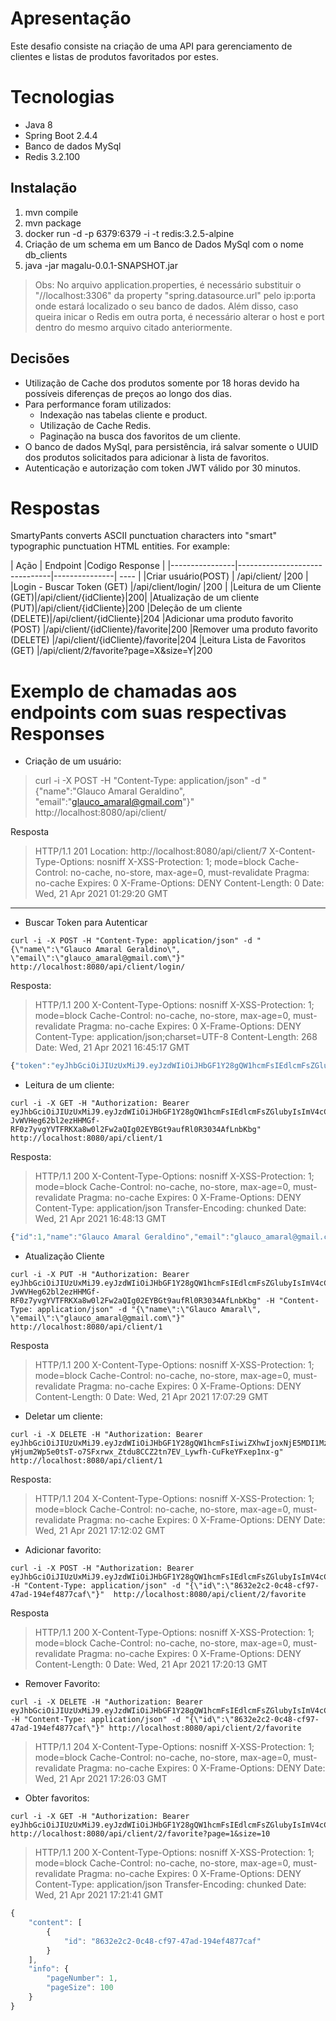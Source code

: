 # Apresentação
Este desafio consiste na criação de uma API para gerenciamento de clientes e listas de produtos favoritados por estes.

# Tecnologias
- Java 8
- Spring Boot 2.4.4
- Banco de dados MySql
- Redis  3.2.100

## Instalação

1. mvn compile
2. mvn package
3. docker run -d -p 6379:6379 -i -t redis:3.2.5-alpine
4. Criação de um schema em um Banco de Dados MySql com o nome db_clients
5. java -jar magalu-0.0.1-SNAPSHOT.jar
> Obs: No arquivo application.properties, é necessário substituir o "//localhost:3306" da property "spring.datasource.url" pelo ip:porta onde estará localizado o seu banco de dados. Além disso, caso queira inicar o Redis em outra porta, é necessário alterar o host e port  dentro do mesmo arquivo citado anteriormente.

## Decisões

- Utilização de Cache dos produtos somente por 18 horas devido ha possíveis diferenças de preços ao longo dos dias.
- Para performance foram utilizados:
	- Indexação nas tabelas cliente e product.
	- Utilização de Cache Redis.
	- Paginação na busca dos favoritos de um cliente.
- O banco de dados MySql, para persistência,  irá salvar somente o UUID dos produtos solicitados para adicionar à lista de favoritos.
- Autenticação e autorização com token JWT válido por 30 minutos. 


# Respostas

SmartyPants converts ASCII punctuation characters into "smart" typographic punctuation HTML entities. For example:

|     Ação       | Endpoint                      |Codigo Response |
|----------------|-------------------------------|---------------| ---- |
|Criar usuário(POST)   | /api/client/          |200            |
|Login - Buscar Token (GET)          |/api/client/login/          |200            |
|Leitura de um Cliente (GET)|/api/client/{idCliente}|200|
|Atualização de um cliente (PUT)|/api/client/{idCliente}|200
|Deleção de um cliente (DELETE)|/api/client/{idCliente}|204
|Adicionar uma produto favorito (POST) |/api/client/{idCliente}/favorite|200
|Remover uma produto favorito (DELETE) |/api/client/{idCliente}/favorite|204
|Leitura Lista de Favoritos (GET) |/api/client/2/favorite?page=X&size=Y|200

# Exemplo de chamadas aos endpoints com suas respectivas Responses
- Criação de um usuário:
>curl -i -X POST -H "Content-Type: application/json" -d "{\"name\":\"Glauco Amaral Geraldino\", \"email\":\"glauco_amaral@gmail.com\"}" http://localhost:8080/api/client/
>
Resposta
>HTTP/1.1 201
Location: http://localhost:8080/api/client/7
X-Content-Type-Options: nosniff
X-XSS-Protection: 1; mode=block
Cache-Control: no-cache, no-store, max-age=0, must-revalidate
Pragma: no-cache
Expires: 0
X-Frame-Options: DENY
Content-Length: 0
Date: Wed, 21 Apr 2021 01:29:20 GMT
**********************************************************************************************************
- Buscar Token para Autenticar
```
curl -i -X POST -H "Content-Type: application/json" -d "{\"name\":\"Glauco Amaral Geraldino\", \"email\":\"glauco_amaral@gmail.com\"}" http://localhost:8080/api/client/login/
```
Resposta:
>HTTP/1.1 200
X-Content-Type-Options: nosniff
X-XSS-Protection: 1; mode=block
Cache-Control: no-cache, no-store, max-age=0, must-revalidate
Pragma: no-cache
Expires: 0
X-Frame-Options: DENY
Content-Type: application/json;charset=UTF-8
Content-Length: 268
Date: Wed, 21 Apr 2021 16:45:17 GMT
>
```js
{"token":"eyJhbGciOiJIUzUxMiJ9.eyJzdWIiOiJHbGF1Y28gQW1hcmFsIEdlcmFsZGlubyIsImV4cCI6MTYxOTAyMzgxNywicm9sIjpbIlJPTEVfVVNFUiJdLCJlbWFpbCI6ImdsYXVjb19hbWFyYWxAZ21haWwuY29tIiwiaWQiOjF9.soRZBvhKOD-JvWVHeg62bl2ezHHMGf-RF0z7yvgYVTFRKXa8w0l2Fw2aQIg02EYBGt9aufRl0R3034AfLnbKbg"}
```
- Leitura de um cliente:
```
curl -i -X GET -H "Authorization: Bearer eyJhbGciOiJIUzUxMiJ9.eyJzdWIiOiJHbGF1Y28gQW1hcmFsIEdlcmFsZGlubyIsImV4cCI6MTYxOTAyMzgxNywicm9sIjpbIlJPTEVfVVNFUiJdLCJlbWFpbCI6ImdsYXVjb19hbWFyYWxAZ21haWwuY29tIiwiaWQiOjF9.soRZBvhKOD-JvWVHeg62bl2ezHHMGf-RF0z7yvgYVTFRKXa8w0l2Fw2aQIg02EYBGt9aufRl0R3034AfLnbKbg"  http://localhost:8080/api/client/1
```
Resposta:
>HTTP/1.1 200
X-Content-Type-Options: nosniff
X-XSS-Protection: 1; mode=block
Cache-Control: no-cache, no-store, max-age=0, must-revalidate
Pragma: no-cache
Expires: 0
X-Frame-Options: DENY
Content-Type: application/json
Transfer-Encoding: chunked
Date: Wed, 21 Apr 2021 16:48:13 GMT
``` js
{"id":1,"name":"Glauco Amaral Geraldino","email":"glauco_amaral@gmail.com"}
```
- Atualização Cliente
```
curl -i -X PUT -H "Authorization: Bearer eyJhbGciOiJIUzUxMiJ9.eyJzdWIiOiJHbGF1Y28gQW1hcmFsIEdlcmFsZGlubyIsImV4cCI6MTYxOTAyMzgxNywicm9sIjpbIlJPTEVfVVNFUiJdLCJlbWFpbCI6ImdsYXVjb19hbWFyYWxAZ21haWwuY29tIiwiaWQiOjF9.soRZBvhKOD-JvWVHeg62bl2ezHHMGf-RF0z7yvgYVTFRKXa8w0l2Fw2aQIg02EYBGt9aufRl0R3034AfLnbKbg" -H "Content-Type: application/json" -d "{\"name\":\"Glauco Amaral\", \"email\":\"glauco_amaral@gmail.com\"}"  http://localhost:8080/api/client/1
``` 
Resposta
>HTTP/1.1 200
X-Content-Type-Options: nosniff
X-XSS-Protection: 1; mode=block
Cache-Control: no-cache, no-store, max-age=0, must-revalidate
Pragma: no-cache
Expires: 0
X-Frame-Options: DENY
Content-Length: 0
Date: Wed, 21 Apr 2021 17:07:29 GMT
>
- Deletar um cliente:
```
curl -i -X DELETE -H "Authorization: Bearer eyJhbGciOiJIUzUxMiJ9.eyJzdWIiOiJHbGF1Y28gQW1hcmFsIiwiZXhwIjoxNjE5MDI1MzEzLCJyb2wiOlsiUk9MRV9VU0VSIl0sImVtYWlsIjoiZ2xhdWNvX2FtYXJhbEBnbWFpbC5jb20iLCJpZCI6MX0.Kjn_QdncYHYAq3q25B9S4lndd-yHjum2Wp5e0tsT-o7SFxrwx_Ztdu8CCZ2tn7EV_Lywfh-CuFkeYFxep1nx-g"  http://localhost:8080/api/client/1
```
Resposta:
>HTTP/1.1 204
X-Content-Type-Options: nosniff
X-XSS-Protection: 1; mode=block
Cache-Control: no-cache, no-store, max-age=0, must-revalidate
Pragma: no-cache
Expires: 0
X-Frame-Options: DENY
Date: Wed, 21 Apr 2021 17:12:02 GMT
>

- Adicionar favorito:
```
curl -i -X POST -H "Authorization: Bearer eyJhbGciOiJIUzUxMiJ9.eyJzdWIiOiJHbGF1Y28gQW1hcmFsIEdlcmFsZGlubyIsImV4cCI6MTYxOTAyNTgyOCwicm9sIjpbIlJPTEVfVVNFUiJdLCJlbWFpbCI6ImdsYXVjb19hbWFyYWwyQGdtYWlsLmNvbSIsImlkIjoyfQ.QAYMj8a23VUg2pJPJOiKEqZgCPlos9Kk_JeF_FTUPi9G_IS8w3CDmYPBDjvzyxzkmvEjao1M5Nn5SCnpNdm8rQ" -H "Content-Type: application/json" -d "{\"id\":\"8632e2c2-0c48-cf97-47ad-194ef4877caf\"}"  http://localhost:8080/api/client/2/favorite
```
Resposta
>HTTP/1.1 200
X-Content-Type-Options: nosniff
X-XSS-Protection: 1; mode=block
Cache-Control: no-cache, no-store, max-age=0, must-revalidate
Pragma: no-cache
Expires: 0
X-Frame-Options: DENY
Content-Length: 0
Date: Wed, 21 Apr 2021 17:20:13 GMT
>
- Remover Favorito:
```
curl -i -X DELETE -H "Authorization: Bearer eyJhbGciOiJIUzUxMiJ9.eyJzdWIiOiJHbGF1Y28gQW1hcmFsIEdlcmFsZGlubyIsImV4cCI6MTYxOTAyNjE0NCwicm9sIjpbIlJPTEVfVVNFUiJdLCJlbWFpbCI6ImdsYXVjb19hbWFyYWwyQGdtYWlsLmNvbSIsImlkIjoyfQ.X8XEDaGSjWk5PhfYeyPAVElfP20ylefjK25Wf8W8r7Uu__5oOZpmtVCAXMd_MDo79XK8y3B3tM7I8JY4jwrzqA" -H "Content-Type: application/json" -d "{\"id\":\"8632e2c2-0c48-cf97-47ad-194ef4877caf\"}" http://localhost:8080/api/client/2/favorite
```
>HTTP/1.1 204
X-Content-Type-Options: nosniff
X-XSS-Protection: 1; mode=block
Cache-Control: no-cache, no-store, max-age=0, must-revalidate
Pragma: no-cache
Expires: 0
X-Frame-Options: DENY
Date: Wed, 21 Apr 2021 17:26:03 GMT
>

- Obter favoritos:
```
curl -i -X GET -H "Authorization: Bearer eyJhbGciOiJIUzUxMiJ9.eyJzdWIiOiJHbGF1Y28gQW1hcmFsIEdlcmFsZGlubyIsImV4cCI6MTYxOTAyNTgyOCwicm9sIjpbIlJPTEVfVVNFUiJdLCJlbWFpbCI6ImdsYXVjb19hbWFyYWwyQGdtYWlsLmNvbSIsImlkIjoyfQ.QAYMj8a23VUg2pJPJOiKEqZgCPlos9Kk_JeF_FTUPi9G_IS8w3CDmYPBDjvzyxzkmvEjao1M5Nn5SCnpNdm8rQ" http://localhost:8080/api/client/2/favorite?page=1&size=10
```
>HTTP/1.1 200
X-Content-Type-Options: nosniff
X-XSS-Protection: 1; mode=block
Cache-Control: no-cache, no-store, max-age=0, must-revalidate
Pragma: no-cache
Expires: 0
X-Frame-Options: DENY
Content-Type: application/json
Transfer-Encoding: chunked
Date: Wed, 21 Apr 2021 17:21:41 GMT
>
```js
{
    "content": [
        {
            "id": "8632e2c2-0c48-cf97-47ad-194ef4877caf"
        }
    ],
    "info": {
        "pageNumber": 1,
        "pageSize": 100
    }
}
```



